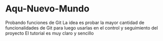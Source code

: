 # Aqu-Nuevo-Mundo
Probando funciones de Git
La idea es probar la mayor cantidad de funcionalidades de Git para luego usarlas en el control y seguimiento del proyecto
El tutorial es muy claro y sencillo
